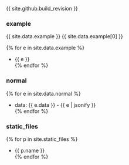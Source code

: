 {{ site.github.build_revision }}

### example
{{ site.data.example }}
{{ site.data.example[0] }}

{% for e in site.data.example %}
- {{ e }}  
{% endfor %}

### normal

{% for e in site.data.normal %}
- data: {{ e.data }} - {{ e | jsonify }}  
{% endfor %}

### static_files

{% for p in site.static_files %}
- {{ p.name }}  
{% endfor %}
